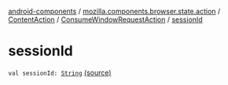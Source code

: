 [android-components](../../../index.md) / [mozilla.components.browser.state.action](../../index.md) / [ContentAction](../index.md) / [ConsumeWindowRequestAction](index.md) / [sessionId](./session-id.md)

# sessionId

`val sessionId: `[`String`](https://kotlinlang.org/api/latest/jvm/stdlib/kotlin/-string/index.html) [(source)](https://github.com/mozilla-mobile/android-components/blob/master/components/browser/state/src/main/java/mozilla/components/browser/state/action/BrowserAction.kt#L238)